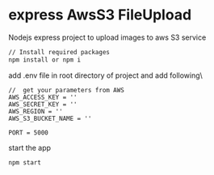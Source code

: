 # express AwsS3 FileUpload

Nodejs express project to upload images to aws S3 service

```bash
// Install required packages
npm install or npm i

```

add .env file in root directory of project and add following\

```.env
//  get your parameters from AWS
AWS_ACCESS_KEY = ''
AWS_SECRET_KEY = ''
AWS_REGION = ''
AWS_S3_BUCKET_NAME = ''

PORT = 5000
```

start the app

```bash
npm start
```

